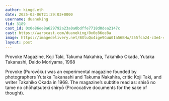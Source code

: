 ```yaml
---
author: kingd.eth
date: 2025-03-06T21:29:03+0000
username: duaneking
fid: 3189
cast_id: 0x0e86ee8a629792a23a0a0bdffe7718d0dea2147c
cast: https://warpcast.com/duaneking/0x0e86ee8a
image: https://imagedelivery.net/BXluQx4ige9GuW0Ia56BHw/255fca24-c3e4-4025-fb94-10ef9fba5000/original
layout: post
---
```

Provoke Magazine, Koji Taki, Takuma Nakahira, Takahiko Okada, Yutaka Takanashi, Daido Moriyama, 1968  
  
Provoke (Purovōku) was an experimental magazine founded by photographers Yutaka Takanashi and Takuma Nakahira, critic Koji Taki, and writer Takahiko Okada in 1968. The magazine’s subtitle read as: shisō no tame no chōhatsuteki shiryō (Provocative documents for the sake of thought).  

<img src='https://imagedelivery.net/BXluQx4ige9GuW0Ia56BHw/255fca24-c3e4-4025-fb94-10ef9fba5000/original' alt='' referrerpolicy='no-referrer'/>